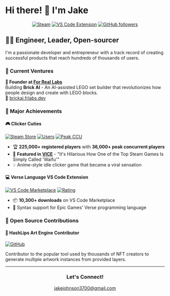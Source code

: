 # Hi there! 👋 I'm Jake

<div align="center">
  
[![Steam](https://img.shields.io/badge/Steam-225K%2B%20Users-000000?style=for-the-badge&logo=steam&logoColor=white)](https://store.steampowered.com/app/3188910/Clicker_Cuties__Anime_Idler/)
[![VS Code Extension](https://img.shields.io/badge/VS%20Code%20Downloads-10.3K-007ACC?style=for-the-badge&logo=visualstudiocode)](https://marketplace.visualstudio.com/items?itemName=Worlds.verse)
[![GitHub followers](https://img.shields.io/github/followers/jjohnson5253?style=for-the-badge&logo=github)](https://github.com/jjohnson5253)

</div>

## 👷‍♂️ Engineer, Leader, Open-sourcer

I'm a passionate developer and entrepreneur with a track record of creating successful products that reach hundreds of thousands of users.

### 🚀 Current Ventures

**🤖 Founder at [For Real Labs](https://frlabs.dev)**  
Building **Brick AI** - An AI-assisted LEGO set builder that revolutionizes how people design and create with LEGO blocks.  
🔗 [brickai.frlabs.dev](https://brickai.frlabs.dev)

### 🎯 Major Achievements

#### 🎮 **Clicker Cuties**
[![Steam Store](https://img.shields.io/badge/Steam_Store-Visit-1b2838?style=flat-square&logo=steam)](https://store.steampowered.com/app/3188910/Clicker_Cuties__Anime_Idler/)
[![Users](https://img.shields.io/badge/Users-225K%2B-success?style=flat-square)](https://store.steampowered.com/app/3188910/Clicker_Cuties__Anime_Idler/)
[![Peak CCU](https://img.shields.io/badge/Peak_CCU-36K-orange?style=flat-square)](https://store.steampowered.com/app/3188910/Clicker_Cuties__Anime_Idler/)

- 🏆 **225,000+ registered players** with **36,000+ peak concurrent players**
- 📰 **Featured in [VICE](https://www.vice.com/en/article/its-hilarious-how-one-of-the-top-steam-games-is-simply-called-waifu/)** - "It's Hilarious How One of the Top Steam Games Is Simply Called 'Waifu'"
- 💡 Anime-style idle clicker game that became a viral sensation

#### 💻 **Verse Language VS Code Extension**
[![VS Code Marketplace](https://img.shields.io/badge/VS%20Code%20Installs-10.3K-007ACC?style=flat-square&logo=visualstudiocode)](https://marketplace.visualstudio.com/items?itemName=Worlds.verse)
[![Rating](https://img.shields.io/badge/Rating-4.7%2F5-brightgreen?style=flat-square&logo=visualstudiocode)](https://marketplace.visualstudio.com/items?itemName=Worlds.verse)

- 📦 **10,300+ downloads** on VS Code Marketplace
- 🎯 Syntax support for Epic Games' Verse programming language

### 🤝 Open Source Contributions

#### 🎨 **HashLips Art Engine Contributor**
[![GitHub](https://img.shields.io/badge/HashLips-Art_Engine-181717?style=flat-square&logo=github)](https://github.com/HashLips/hashlips_art_engine)

Contributor to the popular tool used by thousands of NFT creators to generate multiple artwork instances from provided layers.

---

<div align="center">

### Let's Connect!

jakejohnson3700@gmail.com
